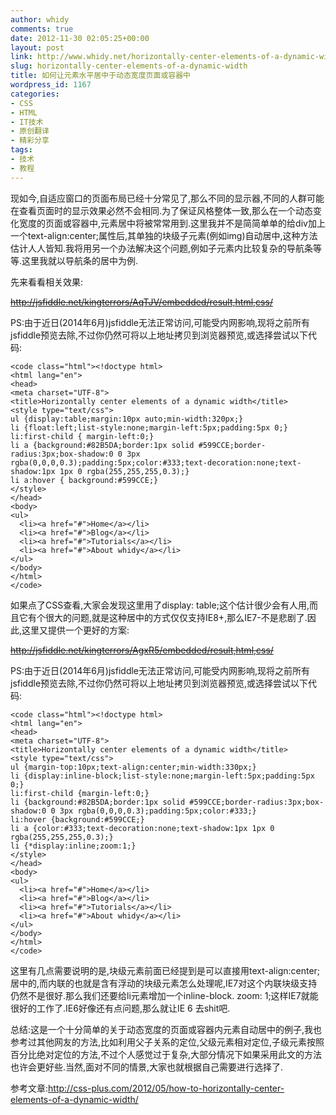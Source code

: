 ```yaml
---
author: whidy
comments: true
date: 2012-11-30 02:05:25+00:00
layout: post
link: http://www.whidy.net/horizontally-center-elements-of-a-dynamic-width.html
slug: horizontally-center-elements-of-a-dynamic-width
title: 如何让元素水平居中于动态宽度页面或容器中
wordpress_id: 1167
categories:
- CSS
- HTML
- IT技术
- 原创翻译
- 精彩分享
tags:
- 技术
- 教程
---
```


现如今,自适应窗口的页面布局已经十分常见了,那么不同的显示器,不同的人群可能在查看页面时的显示效果必然不会相同.为了保证风格整体一致,那么在一个动态变化宽度的页面或容器中,元素居中将被常常用到.这里我并不是简简单单的给div加上一个text-align:center;属性后,其单独的块级子元素(例如img)自动居中,这种方法估计人人皆知.我将用另一个办法解决这个问题,例如子元素内比较复杂的导航条等等.这里我就以导航条的居中为例.

先来看看相关效果:

<del>http://jsfiddle.net/kingterrors/AqTJV/embedded/result,html,css/</del>

PS:由于近日(2014年6月)jsfiddle无法正常访问,可能受内网影响,现将之前所有jsfiddle预览去除,不过你仍然可将以上地址拷贝到浏览器预览,或选择尝试以下代码:


    
    <code class="html"><!doctype html>
    <html lang="en">
    <head>
    <meta charset="UTF-8">
    <title>Horizontally center elements of a dynamic width</title>
    <style type="text/css">
    ul {display:table;margin:10px auto;min-width:320px;}
    li {float:left;list-style:none;margin-left:5px;padding:5px 0;}
    li:first-child { margin-left:0;}
    li a {background:#82B5DA;border:1px solid #599CCE;border-radius:3px;box-shadow:0 0 3px rgba(0,0,0,0.3);padding:5px;color:#333;text-decoration:none;text-shadow:1px 1px 0 rgba(255,255,255,0.3);}
    li a:hover { background:#599CCE;}
    </style>
    </head>
    <body>
    <ul>
      <li><a href="#">Home</a></li>
      <li><a href="#">Blog</a></li>
      <li><a href="#">Tutorials</a></li>
      <li><a href="#">About whidy</a></li>
    </ul>
    </body>
    </html>
    </code>



如果点了CSS查看,大家会发现这里用了display: table;这个估计很少会有人用,而且它有个很大的问题,就是这种居中的方式仅仅支持IE8+,那么IE7-不是悲剧了.因此,这里又提供一个更好的方案:

<del>http://jsfiddle.net/kingterrors/AgxR5/embedded/result,html,css/</del>

PS:由于近日(2014年6月)jsfiddle无法正常访问,可能受内网影响,现将之前所有jsfiddle预览去除,不过你仍然可将以上地址拷贝到浏览器预览,或选择尝试以下代码:


    
    <code class="html"><!doctype html>
    <html lang="en">
    <head>
    <meta charset="UTF-8">
    <title>Horizontally center elements of a dynamic width</title>
    <style type="text/css">
    ul {margin-top:10px;text-align:center;min-width:330px;}
    li {display:inline-block;list-style:none;margin-left:5px;padding:5px 0;}
    li:first-child {margin-left:0;}
    li {background:#82B5DA;border:1px solid #599CCE;border-radius:3px;box-shadow:0 0 3px rgba(0,0,0,0.3);padding:5px;color:#333;}
    li:hover {background:#599CCE;}
    li a {color:#333;text-decoration:none;text-shadow:1px 1px 0 rgba(255,255,255,0.3);}
    li {*display:inline;zoom:1;}
    </style>
    </head>
    <body>
    <ul>
      <li><a href="#">Home</a></li>
      <li><a href="#">Blog</a></li>
      <li><a href="#">Tutorials</a></li>
      <li><a href="#">About whidy</a></li>
    </ul>
    </body>
    </html>
    </code>



这里有几点需要说明的是,块级元素前面已经提到是可以直接用text-align:center;居中的,而内联的也就是含有浮动的块级元素怎么处理呢,IE7对这个内联块级支持仍然不是很好.那么我们还要给li元素增加一个inline-block. zoom: 1;这样IE7就能很好的工作了.IE6好像还有点问题,那么就让IE 6 去shit吧.

总结:这是一个十分简单的关于动态宽度的页面或容器内元素自动居中的例子,我也参考过其他网友的方法,比如利用父子关系的定位,父级元素相对定位,子级元素按照百分比绝对定位的方法,不过个人感觉过于复杂,大部分情况下如果采用此文的方法也许会更好些.当然,面对不同的情景,大家也就根据自己需要进行选择了.

参考文章:http://css-plus.com/2012/05/how-to-horizontally-center-elements-of-a-dynamic-width/
